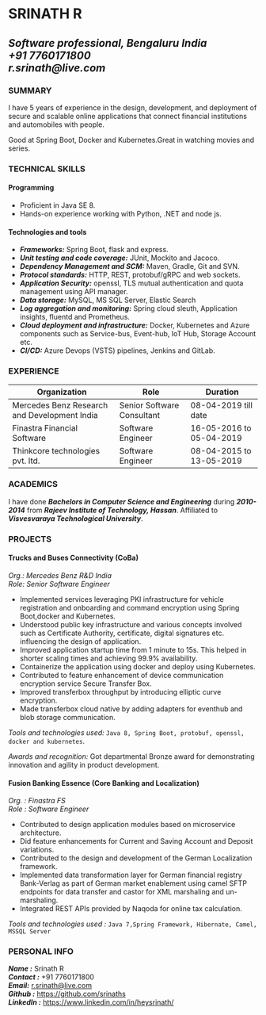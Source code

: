 # SRINATH R
_Software professional, Bengaluru India  
+91 7760171800  
r.srinath@live.com_  
---

### SUMMARY
<p>I have 5 years of experience in the design, development, and deployment of secure and scalable online applications that 
connect financial institutions and automobiles with people.</p>
<p>Good at Spring Boot, Docker and Kubernetes.Great in watching movies and series.</p>

### TECHNICAL SKILLS
#### Programming
 - Proficient in Java SE 8.
 - Hands-on experience working with Python, .NET and node js.
#### Technologies and tools
 - _**Frameworks:**_ Spring Boot, flask and express.
 - _**Unit testing and code coverage:**_ JUnit, Mockito and Jacoco.
 - _**Dependency Management and SCM:**_ Maven, Gradle, Git and SVN.
 - _**Protocol standards:**_ HTTP, REST, protobuf/gRPC and web sockets.
 - _**Application Security:**_ openssl, TLS mutual authentication and quota management using API manager.
 - _**Data storage:**_ MySQL, MS SQL Server, Elastic Search
 - _**Log aggregation and monitoring:**_ Spring cloud sleuth, Application insights, fluentd and Prometheus.
 - _**Cloud deployment and infrastructure:**_ Docker, Kubernetes and Azure components such as Service-bus, Event-hub, IoT Hub, Storage Account etc.
 - _**CI/CD:**_ Azure Devops (VSTS) pipelines, Jenkins and GitLab.
 
 ### EXPERIENCE
 
 |Organization|Role|Duration|
 |---|---|---|
 |Mercedes Benz Research and Development India|Senior Software Consultant|08-04-2019 till date|
 |Finastra Financial Software|Software Engineer|16-05-2016 to 05-04-2019|
 |Thinkcore technologies pvt. ltd.|Software Engineer|08-04-2015 to 13-05-2019|
 
 ### ACADEMICS
 
 I have done _**Bachelors in Computer Science and Engineering**_ during _**2010-2014**_
 from _**Rajeev Institute of Technology, Hassan**_. Affiliated to _**Visvesvaraya Technological University**_.
 
 ### PROJECTS
 
 #### Trucks and Buses Connectivity (CoBa)
 _Org.: Mercedes Benz R&D India  
 Role: Senior Software Engineer_
 
 - Implemented services leveraging PKI infrastructure for vehicle registration and onboarding and command encryption using 
 Spring Boot,docker and Kubernetes.
 - Understood public key infrastructure and various concepts involved such as Certificate Authority, certificate, digital signatures etc.
  influencing the design of application. 
 - Improved application startup time from 1 minute to 15s. This helped in shorter scaling times and achieving 99.9% availability.
 - Containerize the application using docker and deploy using Kubernetes.
 - Contributed to feature enhancement of device communication encryption service Secure Transfer Box.
 - Improved transferbox throughput by introducing elliptic curve encryption.
 - Made transferbox cloud native by adding adapters for eventhub and blob storage communication.
 
 _Tools and technologies used:_ `Java 8, Spring Boot, protobuf, openssl, docker and kubernetes`.
 
 _Awards and recognition:_ Got departmental Bronze award for demonstrating innovation and agility in product development.   
 
 #### Fusion Banking Essence (Core Banking and Localization)
 _Org. : Finastra FS  
 Role : Software Engineer_
 
 - Contributed to design application modules based on microservice architecture.
 - Did feature enhancements for Current and Saving Account and Deposit variations.
 - Contributed to the design and development of the German Localization framework.
 - Implemented data transformation layer for German financial registry Bank-Verlag as part of German market enablement 
 using camel SFTP endpoints for data transfer and castor for XML marshaling and un-marshaling.
 - Integrated REST APIs provided by Naqoda for online tax calculation.
 
_Tools and technologies used :_  `Java 7,Spring Framework, Hibernate, Camel, MSSQL Server`


### PERSONAL INFO

_**Name :**_ Srinath R  
_**Contact :**_ +91 7760171800  
_**Email:**_ r.srinath@live.com  
_**Github :**_ https://github.com/srinaths  
_**LinkedIn :**_ https://www.linkedin.com/in/heysrinath/  
